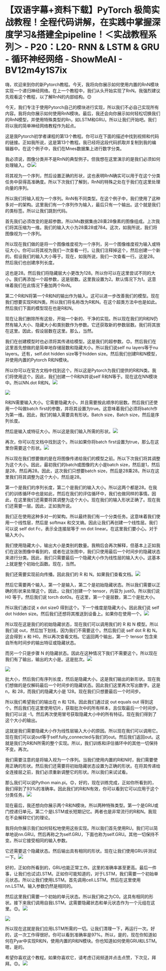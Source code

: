 # 【双语字幕+资料下载】PyTorch 极简实战教程！全程代码讲解，在实践中掌握深度学习&搭建全pipeline！＜实战教程系列＞ - P20：L20- RNN & LSTM & GRU - 循环神经网络 - ShowMeAI - BV12m4y1S7ix

嗨，欢迎来到你的新Pytorch教程。今天，我将向你展示如何使用内置的RnN模块实现一个递归神经网络。在上一个教程中，我们从头开始实现了RnN。我强烈建议先观看这个教程，以了解RnN的内部结构。😊

今天，我们专注于使用Pytorch自己的模块进行实现，所以我们不必自己实现所有内容。我将向你展示如何使用RnN模块。最后，我还会向你展示如何轻松切换我们的RnN模型，并使用特殊类型的Rn，如LSTM和GRU。所以让我们开始吧。我们将以我的简单神经网络教程作为起点。

这是我Pytorch初学者课程的第13个教程。你可以在下面的描述中找到视频和代码的链接。正如我所说，这是第13个教程。我已经将这段代码抓取并复制到我的编辑器中。在这个例子中，我们在Mnes数据集上进行数字分类。

我必须说，图像分类并不是RnN的典型例子。但我想在这里演示的是我们必须如何处理输入。😊![](img/4923e3db142c0d58fa13de82f2b481db_1.png)

将其视为一个序列，然后设置正确的形状，这也表明RnN确实可以用于在这个分类任务中获得高准确度。所以下次我们了解到，RnN的特殊之处在于我们在这里处理向量的序列。

所以我们将输入视为一个序列。RnN有不同类型。在这个例子中，我们使用了这种多对一的架构。这里我们有一个序列作为输入，最后只有一个输出。这个就是我们的类标签。所以让我们跳到代码。

首先我们必须改变的是超参数。所以Ms数据集由28乘28像素的图像组成。上次我们将其压缩为一维。我们的输入大小为28乘28或784。这次，如我所说，我们将图像视为一个序列。

所以现在我们做的是将一个图像维度视为一个序列，另一个图像维度视为输入或特征大小。你可以将其视为我们一次查看一行。让我们注释掉这个，然后创建一个新的。假设我们的输入大小等于。现在，如我所说，我们一次查看一行。这是28。然后我们也创建序列长度。

这也是28。然后我们将隐藏层大小更改为128。所以你可以在这里尝试不同的大小。我们再添加一个超参数，这是层数。这里我设置为2。默认情况下为1。这意味着我们在此情况下叠加两个RnN。

第二个R和N将第一个R和N的输出作为输入。这可以进一步改善我们的模型。现在我们想要实现R和N类。所以我们将名称改为R和N。在这个超类方法中也是如此。然后我们下面的模型现在也是R和N。

现在让我们删除所有这些，开始一个新的、干净的实现。所以现在我们的R和N仍然有输入大小、隐藏大小和类别数作为参数。它还获取新的参数层数。我们将其放在这里。因此，假设层数在这里。那么，当然。

我们在创建模型时也必须将其传递给模型。这是我们的超参数。😊。然后我们在这里首先想做的是简单地存储层数和隐藏大小。所以我们说self nu layers等于nu layers。还有，self.dot hidden size等于hidden size。然后我们创建R和N模型，并使用内置的Pytorch R和N模块。

所以你可以在官方文档中找到这个。所以这是Pytorch为我们提供的R和N类。我们将使用这个。因此，我们创建一个R和N并说self R和N等于。现在这在NN模块中。所以NN.dot R和N。![](img/4923e3db142c0d58fa13de82f2b481db_3.png)

![](img/4923e3db142c0d58fa13de82f2b481db_4.png)

R和N需要输入大小。它需要隐藏大小，并且需要按此顺序的层数。然后我们还使用一个叫做batch first的参数，并将其设置为true。这意味着我们必须将batch作为第一维。因此，我们的输入需要具有形状。Batch size，Batch size，然后是序列长度。

然后是输入或特征大小。所以这是我们输入所需的形状。![](img/4923e3db142c0d58fa13de82f2b481db_6.png)

再次，你可以在文档中找到这个。所以如果你将batch first设置为true，那么在这里你需要这个形状。![](img/4923e3db142c0d58fa13de82f2b481db_8.png)

所以现在我们想要做的是在将图像传递给我们的模型之前。所以下次我们将其调整为这个大小。因此，最初我们的batch或图像的大小是batch size，然后是1，然后是28，然后再28。因此，这次我们只想要batch size，然后是28乘28。所以在这里我们将其调整为这个大小，然后是28。

第一个是我们的序列长度，第二个是我们的输入大小。所以这两个都是28。在我们的训练循环中也是如此，然后在我们的评估循环中，我们也做同样的事情。因此，在这里我们还需要将其调整为这个大小。现在我们的输入形状正确了。现在我们还需要一层。因此，正如我所说。

我们正在使用这种多对一的架构。所以最终我们有一个分类任务。这意味着我们使用一个线性层，然后是 softmax 和交叉熵。因此让我们再创建一个线性层。我们可以说 self dot Fc，表示全连接层等于 nn dot linear。在这里我们要小心。对于输入大小。

我们使用隐藏大小，输出大小是类别的数量。我稍后会再次解释，但基本上正如我们在这张图像中看到的，或者在这张图中，我们只使用最后一个时间步的隐藏状态来进行分类。因此，我们只需要最后一个隐藏大小作为线性层的输入大小。这基本上就是整个初始化函数。现在，当然。

我们还需要实现前向传播。因此我们的 R 和 N。如果我们查看文档。![](img/4923e3db142c0d58fa13de82f2b481db_10.png)

然后它需要两个输入，第一个是输入，第二个是初始隐藏状态。所以我们需要以正确的形状来处理这个。因此，让我们创建一个 tensor，内容为 just0。所以我们说 H0 等于。然后我们说 torch dot0s。在这里，第一个是层数，第二个是批大小。

所以我们通过说 x dot size0 得到这个。下一个维度是隐藏大小。因此我们说 self dot hidden size。然后我们还想将其推送到设备上。如果你在使用一个。![](img/4923e3db142c0d58fa13de82f2b481db_12.png)

所以现在这是我们的初始隐藏状态，现在我们可以调用我们的 R 和 N 模型。所以我们说 out，然后加下划线，因为我们不需要这个。然后我们说 self dot R 和 N。这会得到 x 和 H0。所以再次查看文档。它返回两个输出，第一个 tensor 包含来自所有时间步的输出特征或隐藏状态。

而另一个只是步骤 N 的隐藏状态。因此在这种情况下我们不需要这个。所以现在我们有了输出，输出的大小是。这是批次。![](img/4923e3db142c0d58fa13de82f2b481db_14.png)

![](img/4923e3db142c0d58fa13de82f2b481db_15.png)

批大小，然后我们有序列长度，然后是隐藏大小。这是我们输出的新形状。现在我们想做的是仅解码最后一个时间步的隐藏状态。因此我们这里再次写出数字。这是 n，和 28，而我们的隐藏大小是 128。现在我们只想要最后一个时间步。

所以我们希望我们的输出在 n 和 128。因此我们通过说 out equals out 得到这个。然后我们在这里使用切片，获取批次中的所有样本，且仅取最后一个时间步。我们可以说 -1。然后再次使用冒号获取隐藏大小中的所有特征。现在我们得到了这个大小的输出。

这就是我们需要隐藏大小作为线性层输入大小的原因。所以现在我们可以调用它。现在我们可以说out等于self.fully_connected与我们的out。然后我们返回out。这就是我们为R和N所需的整个实现。所以，我们训练和评估循环中的其他一切保持不变。再次。

我们需要注意的是将输入视为一个序列。当我们使用内置的R和N时，我们需要使用正确的形状。然后我们还需要将初始隐藏状态设置为正确的形状。在将其传递给全连接层之前，我们必须重新调整它的形状。所以我们来试试看。

那么我们可以说Python main.pi。😊，好的，现在训练完成，正如你所看到的，我们得到了93%的准确率。因此我们的R和N有效，你可以看到它可以应用于这个分类任务。![](img/4923e3db142c0d58fa13de82f2b481db_17.png)

现在最后，我还想向你展示两个R和N模块。所以两种特殊类型。第一个是GRU或门控递归单元。第二个是LSTM或长短期记忆。两者也是非常流行的R和N。我现在不会解释它们的理论。

我将向你展示我们如何轻松地使用这些实现。所以我们首先使用RU。我们可以简单地说nn.GRU。然后再称之为self.GRU，下面也称为self.GRU。其他一切保持不变。所以它接受相同的输入参数。

它还需要这个隐藏状态。然后输出具有相同的形状。现在让我们使用GRU并测试一下。![](img/4923e3db142c0d58fa13de82f2b481db_19.png)

好的，正如你所看到的，GRU也能正常工作。这里的准确率甚至更高。最后一件事，让我们也试试LSTM。正如你可能知道的，对于LSTM，我们需要一个初始单元状态。所以让我们使用LSTM。首先调用cell.LSTM。然后在这里使用nn.LSTM。输入参数仍然是相同的。

然后这里我们需要一个初始的单元状态。所以我们称之为C0。这具有相同的形状。接下来我们调用自我LSTM。这需要隐藏状态和单元状态作为一个元组在这里。😊。![](img/4923e3db142c0d58fa13de82f2b481db_21.png)

![](img/4923e3db142c0d58fa13de82f2b481db_22.png)

所以现在这就是我们应用LSTM所需的一切。让我们清理一下，再运行一次。好的，这一次工作得很好。你可以看到准确率是97%。所以，是的，现在你知道如何在Pyar中实现R和N，使用内置的R和N模块。你也知道如何使用GRU和LSTM。嗯，是的。

希望你喜欢这个教程。如果你喜欢它，请考虑订阅频道并点击点赞，下次见，拜拜。😊。![](img/4923e3db142c0d58fa13de82f2b481db_24.png)
